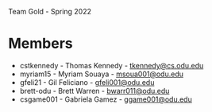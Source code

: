 Team Gold - Spring 2022

# Members

- cstkennedy - Thomas Kennedy - tkennedy@cs.odu.edu
- myriam15 - Myriam Souaya - msoua001@odu.edu
- gfeli21 - Gil Feliciano - gfeli001@odu.edu
- brett-odu - Brett Warren - bwarr011@odu.edu
- csgame001 - Gabriela Gamez - ggame001@odu.edu
